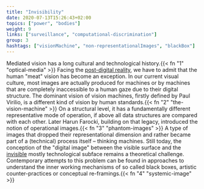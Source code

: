```yaml
---
title: "Invisibility"
date: 2020-07-13T15:26:43+02:00
topics: ["power", "bodies"]
weight: 9
links: ["surveillance", "computational-discrimination"]
group: 3
hashtags: ["visionMachine", "non-representationalImages", "blackBox"]
---
```


Mediated vision has a long cultural and technological history.{{< fn "1" "optical-media" >}} Facing the [post-digital reality](https://www.harun-farocki-institut.org/en/2020/04/09/notes-from-digital-self-contradiction/), we have to admit that the human "meat" vision has become an exception. In our current visual culture, most images are actually produced for machines or by machines that are completely inaccessible to a human gaze due to their digital structure. The dominant vision of vision machines, firstly defined by Paul Virilio, is a different kind of vision by human standards.{{< fn "2" "the-vision-machine" >}} On a structural level, it has a fundamentally different representative mode of operation, if above all data structures are compared with each other. Later Harun Farocki, building on that legacy, introduced the notion of operational images.{{< fn "3" "phantom-images" >}} A type of images that dropped their representational dimension and rather became part of a (technical) process itself – thinking machines. Still today, the conception of the "digital image" between the visible surface and the [invisible](https://thenewinquiry.com/invisible-images-your-pictures-are-looking-at-you/) mostly technological subface remains a theoretical challenge. Contemporary attempts to this problem can be found in approaches to understand the inner working mechanisms of so called black boxes, artistic counter-practices or conceptual re-framings.{{< fn "4" "systemic-image" >}}
